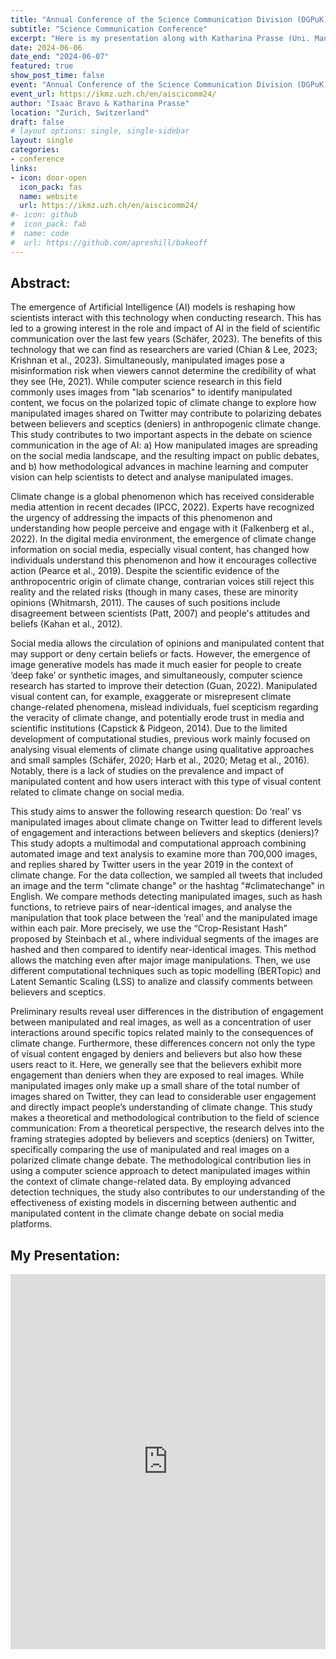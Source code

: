 ```yaml
---
title: "Annual Conference of the Science Communication Division (DGPuK) 2024"
subtitle: "Science Communication Conference"
excerpt: "Here is my presentation along with Katharina Prasse (Uni. Mannheim), titled Detecting Manipulated Visuals: A Computational Approach in the Climate Change Discourse, at the 6th ANNUAL COMPTEXT Conference in Amsterdam."
date: 2024-06-06
date_end: "2024-06-07"
featured: true
show_post_time: false
event: "Annual Conference of the Science Communication Division (DGPuK) 2024"
event_url: https://ikmz.uzh.ch/en/aiscicomm24/
author: "Isaac Bravo & Katharina Prasse"
location: "Zurich, Switzerland"
draft: false
# layout options: single, single-sidebar
layout: single
categories:
- conference
links:
- icon: door-open
  icon_pack: fas
  name: website
  url: https://ikmz.uzh.ch/en/aiscicomm24/
#- icon: github
#  icon_pack: fab
#  name: code
#  url: https://github.com/apreshill/bakeoff
---
```

## Abstract:

The emergence of Artificial Intelligence (AI) models is reshaping how scientists interact with this technology when conducting research. This has led to a growing interest in the role and impact of AI in the field of scientific communication over the last few years (Schäfer, 2023). The benefits of this technology that we can find as researchers are varied (Chian & Lee, 2023; Krishnan et al., 2023). Simultaneously, manipulated images pose a misinformation risk when viewers cannot determine the credibility of what they see (He, 2021). While computer science research in this field commonly uses images from "lab scenarios" to identify manipulated content, we focus on the polarized topic of climate change to explore how manipulated images shared on Twitter may contribute to polarizing debates between believers and sceptics (deniers) in anthropogenic climate change. This study contributes to two important aspects in the debate on science communication in the age of AI: a) How manipulated images are spreading on the social media landscape, and the resulting impact on public debates, and b) how methodological advances in machine learning and computer vision can help scientists to detect and analyse manipulated images. 

Climate change is a global phenomenon which has received considerable media attention in recent decades (IPCC, 2022). Experts have recognized the urgency of addressing the impacts of this phenomenon and understanding how people perceive and engage with it (Falkenberg et al., 2022). In the digital media environment, the emergence of climate change information on social media, especially visual content, has changed how individuals understand this phenomenon and how it encourages collective action (Pearce et al., 2019). Despite the scientific evidence of the anthropocentric origin of climate change, contrarian voices still reject this reality and the related risks (though in many cases, these are minority opinions (Whitmarsh, 2011). The causes of such positions include disagreement between scientists (Patt, 2007) and people's attitudes and beliefs (Kahan et al., 2012). 

Social media allows the circulation of opinions and manipulated content that may support or deny certain beliefs or facts. However, the emergence of image generative models has made it much easier for people to create ‘deep fake’ or synthetic images, and simultaneously, computer science research has started to improve their detection (Guan, 2022). Manipulated visual content can, for example, exaggerate or misrepresent climate change-related phenomena, mislead individuals, fuel scepticism regarding the veracity of climate change, and potentially erode trust in media and scientific institutions (Capstick & Pidgeon, 2014). Due to the limited development of computational studies, previous work mainly focused on analysing visual elements of climate change using qualitative approaches and small samples (Schäfer, 2020; Harb et al., 2020; Metag et al., 2016). Notably, there is a lack of studies on the prevalence and impact of manipulated content and how users interact with this type of visual content related to climate change on social media.

This study aims to answer the following research question: Do ‘real’ vs manipulated images about climate change on Twitter lead to different levels of engagement and interactions between believers and skeptics (deniers)? This study adopts a multimodal and computational approach combining automated image and text analysis to examine more than 700,000 images, and replies shared by Twitter users in the year 2019 in the context of climate change. For the data collection, we sampled all tweets that included an image and the term "climate change" or the hashtag "#climatechange" in English. We compare methods detecting manipulated images, such as hash functions, to retrieve pairs of near-identical images, and analyse the manipulation that took place between the ‘real’ and the manipulated image within each pair. More precisely, we use the “Crop-Resistant Hash” proposed by Steinbach et al., where individual segments of the images are hashed and then compared to identify near-identical images. This method allows the matching even after major image manipulations. Then, we use different computational techniques such as topic modelling (BERTopic) and Latent Semantic Scaling (LSS) to analize and classify comments between believers and sceptics.

Preliminary results reveal user differences in the distribution of engagement between manipulated and real images, as well as a concentration of user interactions around specific topics related mainly to the consequences of climate change. Furthermore, these differences concern not only the type of visual content engaged by deniers and believers but also how these users react to it. Here, we generally see that the believers exhibit more engagement than deniers when they are exposed to real images. While manipulated images only make up a small share of the total number of images shared on Twitter, they can lead to considerable user engagement and directly impact people’s understanding of climate change. 
This study makes a theoretical and methodological contribution to the field of science communication: From a theoretical perspective, the research delves into the framing strategies adopted by believers and sceptics (deniers) on Twitter, specifically comparing the use of manipulated and real images on a polarized climate change debate. The methodological contribution lies in using a computer science approach to detect manipulated images within the context of climate change-related data. By employing advanced detection techniques, the study also contributes to our understanding of the effectiveness of existing models in discerning between authentic and manipulated content in the climate change debate on social media platforms.


## My Presentation:

<iframe src="https://drive.google.com/file/d/1a8Ayi-SWENshsP2rlK9_2DYNzsJWJ5PX/preview?usp=sharing" style="width:100%; height:600px;" frameborder="0"></iframe>

